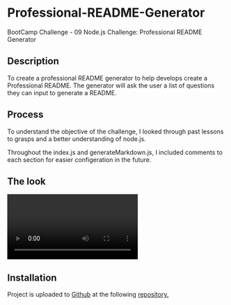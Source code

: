 # Professional-README-Generator

BootCamp Challenge - 09 Node.js Challenge: Professional README Generator

## Description 

To create a professional README generator to help develops create a Professional README. The generator will ask the user a list of questions they can input to generate a README. 

## Process 

To understand the objective of the challenge, I looked through past lessons to grasps and a better understanding of node.js. 

Throughout the index.js and generateMarkdown.js, I included comments to each section for easier configeration in the future.

## The look

![alt text](assets/Photos/README%20APP.mp4)

## Installation

Project is uploaded to [Github](https://github.com/) at the following [repository.](https://github.com/mysteriousdj/Professional-README-Generator)